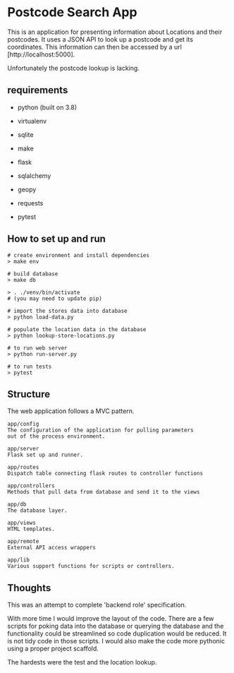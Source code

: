 # Postcode Search App

This is an application for presenting information about Locations and their postcodes. It uses a JSON API to look up a postcode and get its coordinates. This information can then be accessed by a url [http://localhost:5000].

Unfortunately the postcode lookup is lacking.

## requirements

- python (built on 3.8)
- virtualenv
- sqlite
- make

- flask
- sqlalchemy
- geopy
- requests
- pytest

## How to set up and run

    # create environment and install dependencies
    > make env

    # build database
    > make db

    > . ./venv/bin/activate
    # (you may need to update pip)

    # import the stores data into database
    > python load-data.py

    # populate the location data in the database
    > python lookup-store-locations.py

    # to run web server
    > python run-server.py

    # to run tests
    > pytest

## Structure

The web application follows a MVC pattern.

    app/config
    The configuration of the application for pulling parameters
    out of the process environment.

    app/server
    Flask set up and runner.

    app/routes
    Dispatch table connecting flask routes to controller functions

    app/controllers
    Methods that pull data from database and send it to the views

    app/db
    The database layer.

    app/views
    HTML templates.

    app/remote
    External API access wrappers
    
    app/lib
    Various support functions for scripts or controllers.

## Thoughts

This was an attempt to complete 'backend role' specification.


With more time I would improve the layout of the code. There are a few scripts for poking data into the database or querying the database and the functionality could be streamlined so code duplication would be reduced. It is not tidy code in those scripts. I would also make the code more pythonic using a proper project scaffold.

The hardests were the test and the location lookup.

